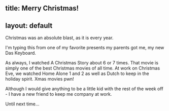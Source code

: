 title: Merry Christmas!
---
layout: default
---

Christmas was an absolute blast, as it is every year.

I'm typing this from one of my favorite presents my parents got me, my new Das
Keyboard.

As always, I watched A Christmas Story about 6 or 7 times. That movie is
simply one of the best Christmas movies of all time. At work on Christmas Eve,
we watched Home Alone 1 and 2 as well as Dutch to keep in the holiday spirit.
Xmas movies pwn!

Although I would give anything to be a little kid with the rest of the week
off - I have a new friend to keep me company at work.

Until next time...
